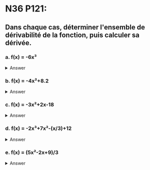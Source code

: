 # N36 P121:
## Dans chaque cas, déterminer l'ensemble de dérivabilité de la fonction, puis calculer sa dérivée.

### a. f(x) = -6x³
<details>
<summary>Answer</summary>
-18x²
</details>

### b. f(x) = -4x²+8.2
<details>
<summary>Answer</summary>
-8x
</details>

### c. f(x) = -3x²+2x-18
<details>
<summary>Answer</summary>
-6x+2
</details>

### d. f(x) = -2x³+7x²-(x/3)+12
<details>
<summary>Answer</summary>
-6x²+14x-(1/3)
</details>

### e. f(x) = (5x²-2x+9)/3
<details>
<summary>Answer</summary>
(10x-2)/3
</details>